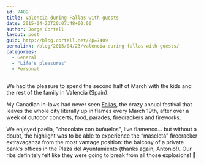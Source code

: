 ```yaml
---
id: 7409
title: Valencia during Fallas with guests
date: 2015-04-23T20:07:48+00:00
author: Jorge Cortell
layout: post
guid: http://blog.cortell.net/?p=7409
permalink: /blog/2015/04/23/valencia-during-fallas-with-guests/
categories:
  - General
  - "Life's pleasures"
  - Personal
---
```

We had the pleasure to spend the second half of March with the kids and the rest of the family in Valencia (Spain).

My Canadian in-laws had never seen <a href="https://en.wikipedia.org/wiki/Falles" target="_blank">Fallas</a>, the crazy annual festival that leaves the whole city literally up in flames every March 19th, after over a week of outdoor concerts, food, parades, firecrackers and fireworks.

We enjoyed paella, "chocolate con buñuelos", live flamenco... but without a doubt, the highlight was to be able to experience the “mascletá” firecracker extravaganza from the most vantage position: the balcony of a private bank’s offices in the Plaza del Ayuntamiento (thanks again, Antonio!). Our ribs definitely felt like they were going to break from all those explosions! 🙂
